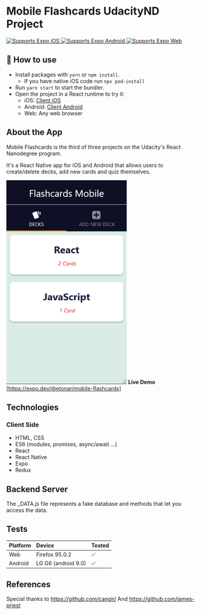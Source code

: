 # Mobile Flashcards UdacityND Project

<p>
  <!-- iOS -->
  <a href="https://itunes.apple.com/app/apple-store/id982107779">
    <img alt="Supports Expo iOS" longdesc="Supports Expo iOS" src="https://img.shields.io/badge/iOS-4630EB.svg?style=flat-square&logo=APPLE&labelColor=999999&logoColor=fff" />
  </a>
  <!-- Android -->
  <a href="https://play.google.com/store/apps/details?id=host.exp.exponent&referrer=blankexample">
    <img alt="Supports Expo Android" longdesc="Supports Expo Android" src="https://img.shields.io/badge/Android-4630EB.svg?style=flat-square&logo=ANDROID&labelColor=A4C639&logoColor=fff" />
  </a>
  <!-- Web -->
  <a href="https://docs.expo.dev/workflow/web/">
    <img alt="Supports Expo Web" longdesc="Supports Expo Web" src="https://img.shields.io/badge/web-4630EB.svg?style=flat-square&logo=GOOGLE-CHROME&labelColor=4285F4&logoColor=fff" />
  </a>
</p>

## 🚀 How to use

- Install packages with `yarn` or `npm install`.
  - If you have native iOS code run `npx pod-install`
- Run `yarn start` to start the bundler.
- Open the project in a React runtime to try it:
  - iOS: [Client iOS](https://itunes.apple.com/app/apple-store/id982107779)
  - Android: [Client Android](https://play.google.com/store/apps/details?id=host.exp.exponent&referrer=blankexample)
  - Web: Any web browser

## About the App

Mobile Flashcards is the third of three projects on the Udacity's React Nanodegree program.

It's a React Native app for iOS and Android that allows users to create/delete decks, add new cards and quiz themselves.

![screenshot #1](screenshots/home.png)
**Live Demo** [https://expo.dev/@etonar/mobile-flashcards]

## Technologies

### Client Side

- HTML, CSS
- ES6 (modules, promises, async/await ...)
- React
- React Native
- Expo
- Redux

## Backend Server

The \_DATA.js file represents a fake database and methods that let you access the data.

## Tests

| Platform | Device              | Tested             |
| :------- | :------------------ | :----------------- |
| Web      | Firefox 95.0.2      | :white_check_mark: |
| Android  | LG G6 (android 9.0) | :white_check_mark: |

## References

Special thanks to https://github.com/cangir/
And https://github.com/james-priest
